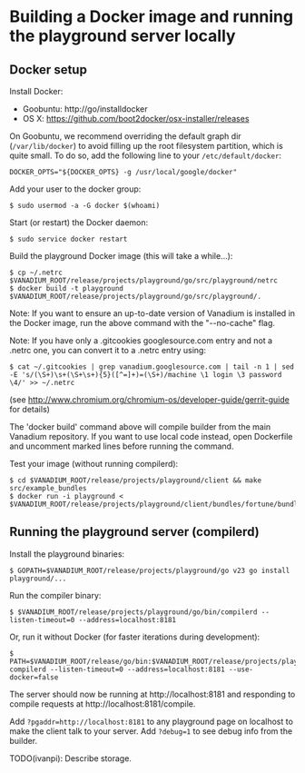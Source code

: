 # Building a Docker image and running the playground server locally

## Docker setup

Install Docker:

* Goobuntu: http://go/installdocker
* OS X: https://github.com/boot2docker/osx-installer/releases

On Goobuntu, we recommend overriding the default graph dir (`/var/lib/docker`)
to avoid filling up the root filesystem partition, which is quite small. To do
so, add the following line to your `/etc/default/docker`:

    DOCKER_OPTS="${DOCKER_OPTS} -g /usr/local/google/docker"

Add your user to the docker group:

    $ sudo usermod -a -G docker $(whoami)

Start (or restart) the Docker daemon:

    $ sudo service docker restart

Build the playground Docker image (this will take a while...):

    $ cp ~/.netrc $VANADIUM_ROOT/release/projects/playground/go/src/playground/netrc
    $ docker build -t playground $VANADIUM_ROOT/release/projects/playground/go/src/playground/.

Note: If you want to ensure an up-to-date version of Vanadium is installed in
the Docker image, run the above command with the "--no-cache" flag.

Note: If you have only a .gitcookies googlesource.com entry and not a .netrc
one, you can convert it to a .netrc entry using:

    $ cat ~/.gitcookies | grep vanadium.googlesource.com | tail -n 1 | sed -E 's/(\S+)\s+(\S+\s+){5}([^=]+)=(\S+)/machine \1 login \3 password \4/' >> ~/.netrc

(see http://www.chromium.org/chromium-os/developer-guide/gerrit-guide for details)

The 'docker build' command above will compile builder from the main Vanadium
repository. If you want to use local code instead, open Dockerfile and
uncomment marked lines before running the command.

Test your image (without running compilerd):

    $ cd $VANADIUM_ROOT/release/projects/playground/client && make src/example_bundles
    $ docker run -i playground < $VANADIUM_ROOT/release/projects/playground/client/bundles/fortune/bundle_js_go.json

## Running the playground server (compilerd)

Install the playground binaries:

    $ GOPATH=$VANADIUM_ROOT/release/projects/playground/go v23 go install playground/...

Run the compiler binary:

    $ $VANADIUM_ROOT/release/projects/playground/go/bin/compilerd --listen-timeout=0 --address=localhost:8181

Or, run it without Docker (for faster iterations during development):

    $ PATH=$VANADIUM_ROOT/release/go/bin:$VANADIUM_ROOT/release/projects/playground/go/bin:$PATH compilerd --listen-timeout=0 --address=localhost:8181 --use-docker=false

The server should now be running at http://localhost:8181 and responding to
compile requests at http://localhost:8181/compile.

Add `?pgaddr=http://localhost:8181` to any playground page on localhost to
make the client talk to your server. Add `?debug=1` to see debug info from
the builder.

TODO(ivanpi): Describe storage.
